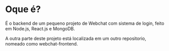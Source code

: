 # Oque é?

É o backend de um pequeno projeto de Webchat com sistema de login, feito em Node.js, React.js e MongoDB.

A outra parte deste projeto está localizada em um outro repositorio, nomeado como webchat-frontend.